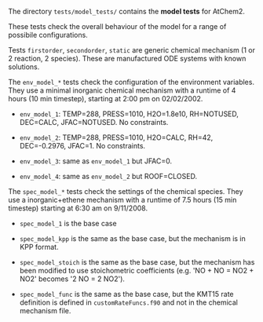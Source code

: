 The directory `tests/model_tests/` contains the **model tests** for AtChem2.

These tests check the overall behaviour of the model for a range of possibile configurations.

Tests `firstorder`, `secondorder`, `static` are generic chemical mechanism (1 or 2 reaction, 2 species).
These are manufactured ODE systems with known solutions.

The `env_model_*` tests check the configuration of the environment variables.
They use a minimal inorganic chemical mechanism with a runtime of 4 hours (10 min timestep), starting at 2:00 pm on 02/02/2002.

- `env_model_1`: TEMP=288, PRESS=1010, H2O=1.8e10, RH=NOTUSED, DEC=CALC, JFAC=NOTUSED. No constraints.

- `env_model_2`: TEMP=288, PRESS=1010, H2O=CALC, RH=42, DEC=-0.2976, JFAC=1. No constraints.

- `env_model_3`: same as `env_model_1` but JFAC=0.

- `env_model_4`: same as `env_model_2` but ROOF=CLOSED.

The `spec_model_*` tests check the settings of the chemical species.
They use a inorganic+ethene mechanism with a runtime of 7.5 hours (15 min timestep) starting at 6:30 am on 9/11/2008.

- `spec_model_1` is the base case

- `spec_model_kpp` is the same as the base case, but the mechanism is in KPP format.

- `spec_model_stoich` is the same as the base case, but the mechanism has been modified  to use stoichometric coefficients (e.g. 'NO + NO = NO2 + NO2' becomes '2 NO = 2 NO2').

- `spec_model_func` is the same as the base case, but the KMT15 rate definition is defined in `customRateFuncs.f90` and not in the chemical mechanism file.
